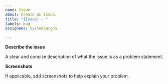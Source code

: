 ```yaml
---
name: Issue
about: Create an issue.
title: "[Issue] - "
labels: bug
assignees: SystemJargon

---
```


**Describe the issue**

A clear and concise description of what the issue is as a problem statement.

**Screenshots**

If applicable, add screenshots to help explain your problem.

